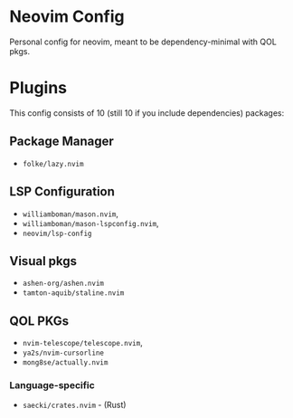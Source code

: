 # Neovim Config

Personal config for neovim, meant to be dependency-minimal with QOL pkgs.

# Plugins

This config consists of 10 (still 10 if you include dependencies) packages:

## Package Manager

- `folke/lazy.nvim`

## LSP Configuration

- `williamboman/mason.nvim`,
- `williamboman/mason-lspconfig.nvim`,
- `neovim/lsp-config`

## Visual pkgs 

- `ashen-org/ashen.nvim`
- `tamton-aquib/staline.nvim`

## QOL PKGs
- `nvim-telescope/telescope.nvim`,
- `ya2s/nvim-cursorline`
- `mong8se/actually.nvim`

### Language-specific

- `saecki/crates.nvim` - (Rust)
